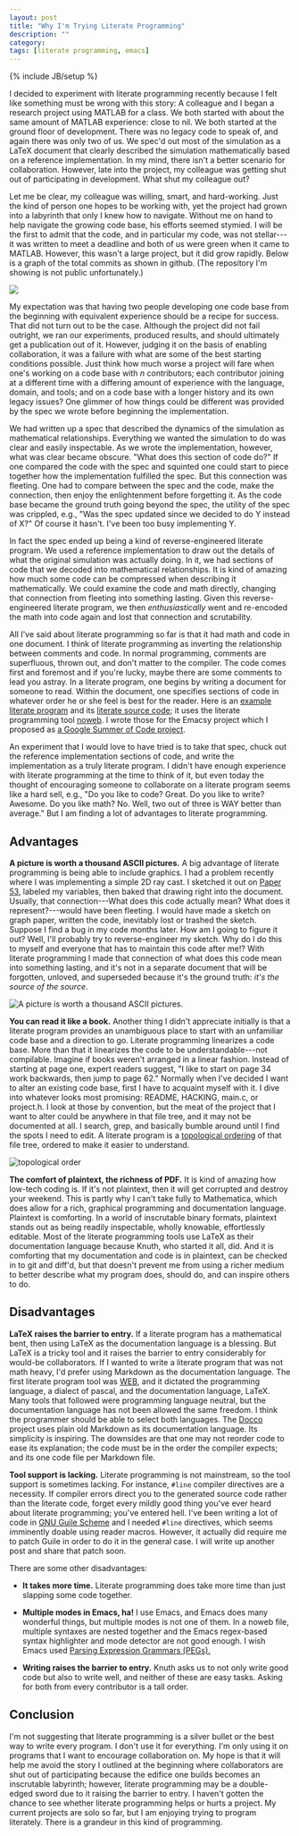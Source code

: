 ```yaml
---
layout: post
title: "Why I'm Trying Literate Programming"
description: ""
category: 
tags: [literate programming, emacs]
---
```

{% include JB/setup %}

I decided to experiment with literate programming recently because I
felt like something must be wrong with this story: A colleague and I
began a research project using MATLAB for a class.  We both started
with about the same amount of MATLAB experience: close to nil.  We
both started at the ground floor of development.  There was no legacy
code to speak of, and again there was only two of us.  We spec'd out
most of the simulation as a LaTeX document that clearly described the
simulation mathematically based on a reference implementation.  In my
mind, there isn't a better scenario for collaboration. However, late
into the project, my colleague was getting shut out of participating
in development.  What shut my colleague out?

Let me be clear, my colleague was willing, smart, and hard-working.
Just the kind of person one hopes to be working with, yet the project
had grown into a labyrinth that only I knew how to navigate.  Without
me on hand to help navigate the growing code base, his efforts seemed
stymied.  I will be the first to admit that the code, and in
particular my code, was not stellar---it was written to meet a
deadline and both of us were green when it came to MATLAB.  However,
this wasn't a large project, but it did grow rapidly.  Below is a
graph of the total commits as shown in github.  (The repository I'm
showing is not public unfortunately.)  

<img src="{{site.url}}/assets/images/commits-graph.png"/>

My expectation was that having two people developing one code base
from the beginning with equivalent experience should be a recipe for
success.  That did not turn out to be the case.  Although the project
did not fail outright, we ran our experiments, produced results,
and should ultimately get a publication out of it.  However, judging
it on the basis of enabling collaboration, it was a failure with what
are some of the best starting conditions possible.  Just think how
much worse a project will fare when one's working on a code base with
_n_ contributors; each contributor joining at a different time with a
differing amount of experience with the language, domain, and tools;
and on a code base with a longer history and its own legacy issues?
One glimmer of how things could be different was provided by the spec
we wrote before beginning the implementation.  

We had written up a spec that described the dynamics of the simulation
as mathematical relationships.  Everything we wanted the simulation to
do was clear and easily inspectable.  As we wrote the implementation,
however, what was clear became obscure.  "What does this section of
code do?"  If one compared the code with the spec and squinted one
could start to piece together how the implementation fulfilled the
spec.  But this connection was fleeting.  One had to compare between
the spec and the code, make the connection, then enjoy the
enlightenment before forgetting it.  As the code base became the ground
truth going beyond the spec, the utility of the spec was crippled,
e.g., "Was the spec updated since we decided to do Y instead of X?"
Of course it hasn't.  I've been too busy implementing Y.

In fact the spec ended up being a kind of reverse-engineered literate
program.  We used a reference implementation to draw out the details
of what the original simulation was actually doing.  In it, we had
sections of code that we decoded into mathematical relationships.  It
is kind of amazing how much some code can be compressed when
describing it mathematically.  We could examine the code and math
directly, changing that connection from fleeting into something
lasting.  Given this reverse-engineered literate program, we then
_enthusiastically_ went and re-encoded the math into code again and
lost that connection and scrutability.

All I've said about literate programming so far is that it had math
and code in one document.  I think of literate programming as
inverting the relationship between comments and code.  In normal
programming, comments are superfluous, thrown out, and don't matter to
the compiler.  The code comes first and foremost and if you're lucky,
maybe there are some comments to lead you astray.  In a literate
program, one begins by writing a document for someone to read.  Within
the document, one specifies sections of code in whatever order he or
she feel is best for the reader.  Here is an [example literate
program]({{site.url}}/assets/images/hello-emacsy-paper.pdf) and its
[literate source
code]({{site.url}}/assets/images/hello-emacsy.nw.txt); it uses
the literate programming tool [noweb](http://www.cs.tufts.edu/~nr/noweb/).
I wrote those for the Emacsy project which I proposed as [a Google Summer of
Code
project](https://google-melange.appspot.com/gsoc/proposal/review/google/gsoc2013/shanecelis/1).


An experiment that I would love to have tried is to take that spec,
chuck out the reference implementation sections of code, and write the
implementation as a truly literate program.  I didn't have enough
experience with literate programming at the time to think of it, but
even today the thought of encouraging someone to collaborate on a
literate program seems like a hard sell, e.g., "Do you like to code?
Great. Do you like to write? Awesome. Do you like math? No. Well, two out of
three is WAY better than average."  But I am finding a lot of
advantages to literate programming.

Advantages
----------

**A picture is worth a thousand ASCII pictures.** A big advantage of
literate programming is being able to include graphics.  I had a
problem recently where I was implementing a simple 2D ray cast.  I
sketched it out on [Paper 53](http://www.fiftythree.com/paper),
labeled my variables, then baked that drawing right into the document.
Usually, that connection---What does this code actually mean?  What
does it represent?---would have been fleeting.  I would have made a
sketch on graph paper, written the code, inevitably lost or trashed
the sketch.  Suppose I find a bug in my code months later.  How am I
going to figure it out?  Well, I'll probably try to reverse-engineer
my sketch.  Why do I do this to myself and everyone that has to
maintain this code after me!?  With literate programming I made that
connection of what does this code mean into something lasting, and
it's not in a separate document that will be forgotten, unloved, and
superseded because it's the ground truth: _it's the source of the
source_.

![A picture is worth a thousand ASCII pictures.]({{site.url}}/assets/images/vision-page-2.png "A picture is worth a thousand ASCII pictures.")

**You can read it like a book.** Another thing I didn't appreciate
initially is that a literate program provides an unambiguous place to
start with an unfamiliar code base and a direction to go.  Literate
programming linearizes a code base.  More than that it linearizes the
code to be understandable---not compilable.  Imagine if books weren't
arranged in a linear fashion.  Instead of starting at page one, expert
readers suggest, "I like to start on page 34 work backwards, then jump
to page 62."  Normally when I've decided I want to alter an existing
code base, first I have to acquaint myself with it. I dive into
whatever looks most promising: README, HACKING, main.c, or project.h.
I look at those by convention, but the meat of the project that I want
to alter could be anywhere in that file tree, and it may not be
documented at all. I search, grep, and basically bumble around until I
find the spots I need to edit. A literate program is a [topological
ordering](http://en.wikipedia.org/wiki/Topological_sorting) of that
file tree, ordered to make it easier to understand.

![topological order]({{site.url}}/assets/images/topo-order.png)

**The comfort of plaintext, the richness of PDF.** It is kind of
amazing how low-tech coding is.  If it's not plaintext, then it will
get corrupted and destroy your weekend.  This is partly why I can't
take fully to Mathematica, which does allow for a rich, graphical
programming and documentation language.  Plaintext is comforting.  In
a world of inscrutable binary formats, plaintext stands out as being
readily inspectable, wholly knowable, effortlessly editable.  Most of
the literate programming tools use LaTeX as their documentation
language because Knuth, who started it all, did.  And it is comforting
that my documentation and code is in plaintext, can be checked in to
git and diff'd, but that doesn't prevent me from using a richer medium
to better describe what my program does, should do, and can inspire
others to do.

Disadvantages
-------------

**LaTeX raises the barrier to entry.** If a literate program has a
mathematical bent, then using LaTeX as the documentation language is a
blessing.  But LaTeX is a tricky tool and it raises the barrier to
entry considerably for would-be collaborators.  If I wanted to write a
literate program that was not math heavy, I'd prefer using Markdown as
the documentation language.  The first literate program tool was
[WEB](http://en.wikipedia.org/wiki/WEB), and it dictated the
programming language, a dialect of pascal, and the documentation
language, LaTeX.  Many tools that followed were programming language
neutral, but the documentation language has not been allowed the same
freedom.  I think the programmer should be able to select both
languages.  The [Docco](http://jashkenas.github.io/docco/) project
uses plain old Markdown as its documentation language.  Its simplicity
is inspiring.  The downsides are that one may not reorder code to ease
its explanation; the code must be in the order the compiler expects;
and its one code file per Markdown file.

**Tool support is lacking.** Literate programming is not mainstream, so
the tool support is sometimes lacking.  For instance, `#line` compiler
directives are a necessity.  If compiler errors direct you to the
generated source code rather than the literate code, forget every
mildly good thing you've ever heard about literate programming; you've
entered hell. I've been writing a lot of code in [GNU Guile
Scheme](http://www.gnu.org/software/guile/) and I needed `#line`
directives, which seems imminently doable using reader macros.
However, it actually did require me to patch Guile in order to do it
in the general case.  I will write up another post and share that
patch soon.  

There are some other disadvantages:

* **It takes more time.** Literate programming does take more time than
       just slapping some code together.

* **Multiple modes in Emacs, ha!** I use Emacs, and Emacs does many
    wonderful things, but multiple modes is not one of them.  In a
    noweb file, multiple syntaxes are nested together and the Emacs
    regex-based syntax highlighter and mode detector are not good
    enough.  I wish Emacs used [Parsing Expression
    Grammars (PEGs).](https://en.wikipedia.org/wiki/Parsing_expression_grammar)

* **Writing raises the barrier to entry.** Knuth asks us to not only
    write good code but also to write well, and neither of these are
    easy tasks.  Asking for both from every contributor is a tall
    order.

Conclusion
----------

I'm not suggesting that literate programming is a silver bullet or the
best way to write every program.  I don't use it for everything.  I'm
only using it on programs that I want to encourage collaboration on.
My hope is that it will help me avoid the story I outlined at the
beginning where collaborators are shut out of participating because
the edifice one builds becomes an inscrutable labyrinth; however,
literate programming may be a double-edged sword due to it raising the
barrier to entry.  I haven't gotten the chance to see whether literate
programming helps or hurts a project.  My current projects are solo so
far, but I am enjoying trying to program literately.  There is a
grandeur in this kind of programming.

